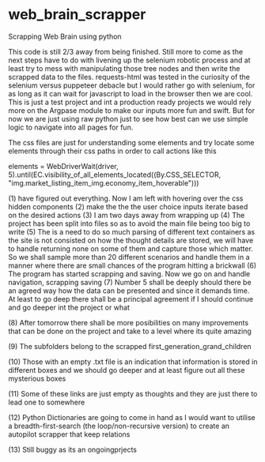 # web_brain_scrapper
Scrapping Web Brain using python

This code is still 2/3 away from being finished.
Still more to come as the next steps have to do with livening up the selenium robotic process
and at least try to mess with manipulating those tree nodes and then write the scrapped data
to the files. requests-html was tested in the curiosity of the selenium versus puppeteer debacle
but I would rather go with selenium, for as long as it can wait for javascript to load in the
browser then we are cool. This is just a test project and int a production ready projects
we would rely more on the Argpase module to make our inputs more fun and swift.
But for now we are just using raw python just to see how best can we use simple logic to navigate
into all pages for fun.


The css files are just for understanding some elements and try locate some elements through their css
paths in order to call actions like this

elements = WebDriverWait(driver, 5).until(EC.visibility_of_all_elements_located((By.CSS_SELECTOR, "img.market_listing_item_img.economy_item_hoverable")))



(1) have figured out everything. Now I am left with hovering over the css hidden components
(2) make the the the user choice inputs iterate based on the desired actions
(3) I am two days away from wrapping up
(4) The project has been split into files so as to avoid the main file being too big to
    write
(5) The is a need to do so much parsing of different text containers as the site is not
    consisted on how the thought details are stored, we will have to handle returning none on some of them and capture those which matter. So we shall sample more than 20 different
    scenarios and handle them in a manner where there are small chances of the program
    hitting a brickwall
(6) The program has started scrapping and saving. Now we go on and handle navigation, scrapping
    saving
(7) Number 5 shall be deeply should there be an agreed way how the data can be presented and     since it demands time. At least to go deep there shall be a principal agreement if I should continue and go deeper int the project or what

(8) After tomorrow there shall be more posibilities on many improvements that can be done on the
    project and take to a level where its quite amazing

(9) The subfolders belong to the scrapped first_generation_grand_children

(10) Those with an empty .txt file is an indication that information is stored in different
      boxes and we should go deeper and at least figure out all these mysterious boxes

(11) Some of these links are just empty as thoughts and they are just there to lead one to somewhere

(12) Python Dictionaries are going to come in hand as I would want to utilise a breadth-first-search (the loop/non-recursive version) to create an autopilot scrapper that keep relations

(13) Still buggy as its an ongoingprjects 
